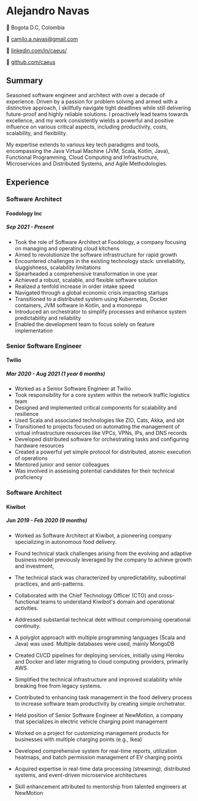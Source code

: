 # Alejandro Navas
📍 Bogota D.C, Colombia

📩 [camilo.a.navas@gmail.com](mailto:camilo.a.navas@gmail.com)

🔗 [linkedin.com/in/caeus/](https://www.linkedin.com/in/caeus/)

🐙 [github.com/caeus](https://github.com/caeus)

## Summary
Seasoned software engineer and architect with over a decade of experience. Driven by a passion for problem solving and armed with a distinctive approach, I skillfully navigate tight deadlines while still delivering future-proof and highly reliable solutions. I proactively lead teams towards excellence, and my work consistently wields a powerful and positive influence on various critical aspects, including productivity, costs, scalability, and flexibility.

My expertise extends to various key tech paradigms and tools, encompassing the Java Virtual Machine (JVM, Scala, Kotlin, Java), Functional Programming, Cloud Computing and Infrastructure, Microservices and Distributed Systems, and Agile Methodologies.

## Experience

### Software Architect
#### Foodology Inc
##### Sep 2021 - Present

* Took the role of Software Architect at Foodology, a company focusing on managing and operating cloud kitchens
* Aimed to revolutionize the software infrastructure for rapid growth
* Encountered challenges in the existing technology stack: unreliability, sluggishness, scalability limitations
* Spearheaded a comprehensive transformation in one year
* Achieved a robust, scalable, and flexible software solution
* Realized a tenfold increase in order intake speed
* Navigated through a global economic crisis impacting startups
* Transitioned to a distributed system using Kubernetes, Docker containers, JVM software in Kotlin, and a monorepo
* Introduced an orchestrator to simplify processes and enhance system predictability and reliability
* Enabled the development team to focus solely on feature implementation
### Senior Software Engineer
#### Twilio
##### Mar 2020 - Aug 2021 (1 year 6 months)
* Worked as a Senior Software Engineer at Twilio
* Took responsibility for a core system within the network traffic logistics team
* Designed and implemented critical components for scalability and resilience
* Used Scala and associated technologies like ZIO, Cats, Akka, and sbt
* Transitioned to projects focused on automating the management of virtual infrastructure resources like VPCs, VPNs, IPs, and DNS records
* Developed distributed software for orchestrating tasks and configuring hardware resources
* Created a powerful yet simple protocol for distributed, atomic execution of operations
* Mentored junior and senior colleagues
* Was involved in assessing potential candidates for their technical proficiency
### Software Architect
#### Kiwibot
##### Jun 2019 - Feb 2020 (9 months)
* Worked as Software Architect at Kiwibot, a pioneering company specializing in autonomous food delivery.
* Found technical stack challenges arising from the evolving and adaptive business model previously leveraged by the company to achieve growth and investment,
* The technical stack was characterized by unpredictability, suboptimal practices, and anti-patterns.
* Collaborated with the Chief Technology Officer (CTO) and cross-functional teams to understand Kiwibot's domain and operational activities.
* Addressed substantial technical debt without compromising operational continuity.
* A polyglot approach with multiple programming languages (Scala and Java) was used. Multiple databases were used, mainly MongoDB
* Created CI/CD pipelines for deploying services, initially using Heroku and Docker and later migrating to cloud computing providers, primarily AWS.
* Simplified the technical infrastructure and improved scalability while breaking free from legacy systems.
* Contributed to enhancing task management in the food delivery process to increase software team productivity by creating simple orchetrator.


* Held position of Senior Software Engineer at NewMotion, a company that specializes in electric vehicle charging point management
* Worked on a project for customizing management products for businesses with multiple charging points (e.g., Ikea)
* Developed comprehensive system for real-time reports, utilization heatmaps, and batch permission management of EV charging points
* Acquired expertise in real-time data processing (streaming), distributed systems, and event-driven microservice architectures
* Skill enhancement attributed to mentorship from talented engineers at NewMotion